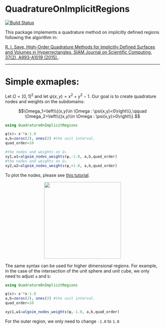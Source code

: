# QuadratureOnImplicitRegions

[![Build Status](https://github.com/hmegh/QuadratureOnImplicitRegions.jl/actions/workflows/CI.yml/badge.svg?branch=main)](https://github.com/hmegh/QuadratureOnImplicitRegions.jl/actions/workflows/CI.yml?query=branch%3Amain)

This package implements a quadrature method on implicitly defined regions following the algorithm in: 

[R. I. Saye, High-Order Quadrature Methods for Implicitly Defined Surfaces and Volumes in Hyperrectangles, SIAM Journal on Scientific Computing, 37(2), A993-A1019 (2015).](https://epubs.siam.org/doi/10.1137/140966290).


---

# Simple exmaples: 

Let $\Omega=[0,1]^2$ and let $\psi(x,y)=x^2+y^2-1$. Our goal is to create quadrature nodes and weights on the subdomains: 

$$\Omega_1=\left\\{(x,y)\in \Omega : \psi(x,y)<0\right\\},\qquad 
\Omega_2=\left\\{(x,y)\in \Omega : \psi(x,y)>0\right\\}.$$

```julia
using QuadratureOnImplicitRegions

ψ(x)= x'*x-1.0 
a,b=zeros(2), ones(2) #the unit interval. 
quad_order=10

#the nodes and weights on Ω₁
xy1,w1=algoim_nodes_weights(ψ,-1.0, a,b,quad_order)
#the nodes and weights on Ω₂
xy2,w2=algoim_nodes_weights(ψ,+1.0, a,b,quad_order)
```
To plot the nodes, please see [this tutorial](https://github.com/Hmegh/QuadratureOnImplicitRegions.jl/blob/main/tutorial/circle_and_sphere.jl).

<p align="center">
  <img src="https://github.com/Hmegh/QuadratureOnImplicitRegions.jl/assets/8241188/8926d082-3b1c-48cb-a888-3882b1288f7f" width="250" 
     height=auto/>
</p>

The same syntax can be used for higher dimensional regions. For example, in the case of the intersection of the unit sphere and unit cube, we only need to adjust `a` and `b`:

```julia
using QuadratureOnImplicitRegions

ψ(x)= x'*x-1.0 
a,b=zeros(2), ones(2) #the unit interval. 
quad_order=10

xyz1,w1=algoim_nodes_weights(ψ,-1.0, a,b,quad_order)
```
For the outer region, we only need to change `-1.0` to `1.0`
